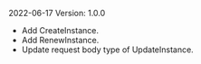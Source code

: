 2022-06-17 Version: 1.0.0
- Add CreateInstance.
- Add RenewInstance.
- Update request body type of UpdateInstance.

